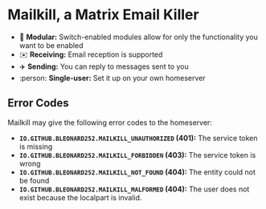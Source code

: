 # Mailkill, a Matrix Email Killer
<!-- Place badges here someday -->

* :electric_plug: **Modular:** Switch-enabled modules allow for only the functionality you want to be enabled
* :envelope: **Receiving:** Email reception is supported
* :airplane: **Sending:** You can reply to messages sent to you
* :person: **Single-user:** Set it up on your own homeserver

## Error Codes
Mailkill may give the following error codes to the homeserver:
* **`IO.GITHUB.BLEONARD252.MAILKILL_UNAUTHORIZED` (401):** The service token is missing
* **`IO.GITHUB.BLEONARD252.MAILKILL_FORBIDDEN` (403):** The service token is wrong
* **`IO.GITHUB.BLEONARD252.MAILKILL_NOT_FOUND` (404):** The entity could not be found
* **`IO.GITHUB.BLEONARD252.MAILKILL_MALFORMED` (404):** The user does not exist because the localpart is invalid.